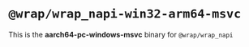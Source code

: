 # `@wrap/wrap_napi-win32-arm64-msvc`

This is the **aarch64-pc-windows-msvc** binary for `@wrap/wrap_napi`
